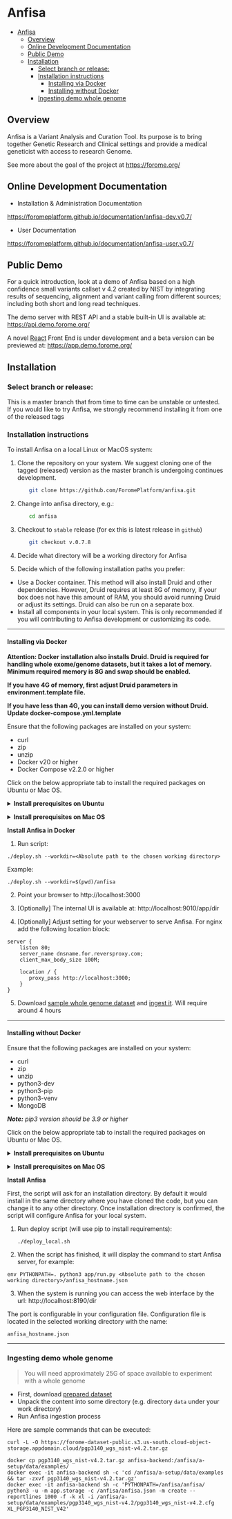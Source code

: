 # Anfisa

<!-- toc -->

- [Anfisa](#anfisa)
  - [Overview](#overview)
  - [Online Development Documentation](#online-development-documentation)
  - [Public Demo](#public-demo)
  - [Installation](#installation)
    - [Select branch or release:](#select-branch-or-release)
    - [Installation instructions](#installation-instructions)
      - [Installing via Docker](#installing-via-docker)
      - [Installing without Docker](#installing-without-docker)
    - [Ingesting demo whole genome](#ingesting-demo-whole-genome)

<!-- tocstop -->

## Overview

Anfisa is a Variant Analysis and Curation Tool. Its purpose is to 
bring together Genetic Research and Clinical settings and provide a 
medical geneticist with access to research Genome.

See more about the goal of the project at https://forome.org/  

## Online Development Documentation

- Installation & Administration Documentation

https://foromeplatform.github.io/documentation/anfisa-dev.v0.7/

- User Documentation

https://foromeplatform.github.io/documentation/anfisa-user.v0.7/

## Public Demo 

For a quick introduction, look at a demo of Anfisa based on a high 
confidence small variants callset v 4.2 created by NIST 
by integrating results of sequencing, alignment and 
variant calling from different sources; including 
both short and long read techniques.  


The demo server with REST API and a stable built-in UI 
is available at: https://api.demo.forome.org/

A novel [React](https://reactjs.org/) Front End is under development
and a beta version can be previewed at: https://app.demo.forome.org/ 

##  Installation

### Select branch or release:
This is a master branch that from time to time can be unstable or untested.
If you would like to try Anfisa, we strongly recommend installing it from one 
of the released tags 


### Installation instructions

To install Anfisa on a local Linux or MacOS system:

1. Clone the repository on your system. We suggest cloning one of 
the tagged (released) version as the master branch is undergoing 
continues development.
```sh
       git clone https://github.com/ForomePlatform/anfisa.git
```
2. Change into anfisa directory, e.g.:
```sh
       cd anfisa
```
3. Checkout to `stable` release (for ex this is latest release in `github`)
```sh
       git checkout v.0.7.8
```
4. Decide what directory will be a working directory for Anfisa

5. Decide which of the following installation paths you prefer:
- Use a Docker container. This method will also install Druid and 
other dependencies. However, Druid requires at least 8G of memory, 
if your box does not have this amount of RAM, you should avoid running 
Druid or adjust its settings. Druid can also be run on a separate box. 
- Install all components in your local system. This is only recommended 
if you will contributing to Anfisa development or customizing its code. 

***
#### Installing via Docker

**Attention: Docker installation also installs Druid. Druid is required for
handling whole exome/genome datasets, but it takes a lot of memory. 
Minimum required memory is 8G and swap should be enabled.** 

**If you have 4G of memory, first adjust Druid parameters in environment.template file.**

**If you have less than 4G, you can install demo version without Druid. 
Update docker-compose.yml.template**

Ensure that the following packages are installed on your system:

  * curl
  * zip
  * unzip
  * Docker v20 or higher
  * Docker Compose v2.2.0 or higher

Click on the below appropriate tab to install the required packages on Ubuntu or Mac OS.

**<details><summary>Install prerequisites on Ubuntu</summary>**
<p>

Run the following command to install zip, unzip and curl packages:

       sudo apt update 
       sudo apt install zip unzip curl

Follow the link to install the latest version of Docker and Docker Compose 
on [Ubuntu](https://docs.docker.com/engine/install/ubuntu/). 
If you run script as non-root user, ensure that Docker has required rights 
according to the [Post-installation steps for Linux](https://docs.docker.com/engine/install/linux-postinstall/).

Ensure that Docker version is 19.03.0 or higher and Docker Compose version is 2.0.0 or higher.

       docker -v
       docker compose version

</p>
</details>

**<details><summary>Install prerequisites on Mac OS</summary>**
<p>

Install [Homebrew Package Manager](https://brew.sh/), command can be used:
	
       /bin/bash -c "$(curl -fsSL https://raw.githubusercontent.com/Homebrew/install/HEAD/install.sh)"

Run the following command to install required packages:
	
       xcode-select --install
       brew update
       brew install curl
       brew install zip
       brew install unzip

Follow the link to install the latest version of Docker and Docker Compose on [Mac OS](https://docs.docker.com/desktop/mac/install/).

Ensure that Docker version is 19.03.0 or higher and Docker Compose version is 2.0.0 or higher.

       docker -v
       docker compose version

</p>
</details>

**Install Anfisa in Docker**

1. Run script:

`./deploy.sh --workdir=<Absolute path to the chosen working directory>`

Example:

`./deploy.sh --workdir=$(pwd)/anfisa`

2. Point your browser to http://localhost:3000

3. [Optionally] The internal UI is available at: http://localhost:9010/app/dir

4. [Optionally] Adjust setting for your webserver to serve Anfisa.
For nginx add the following location block:

```nginx
server {
    listen 80;
    server_name dnsname.for.reversproxy.com;
    client_max_body_size 100M;

    location / {
       proxy_pass http://localhost:3000; 
    }
}
```

5. Download [sample whole genome dataset](https://forome-dataset-public.s3.us-south.cloud-object-storage.appdomain.cloud/pgp3140_wgs_nist-v4.2.tar.gz) 
and [ingest it](#ingesting-demo-whole-genome). Will require around 4 hours

***
#### Installing without Docker

Ensure that the following packages are installed on your system:
   * curl
   * zip 
   * unzip 
   * python3-dev 
   * python3-pip 
   * python3-venv
   * MongoDB

***Note:*** *pip3 version should be 3.9 or higher*

Click on the below appropriate tab to install the required packages on Ubuntu or Mac OS.

**<details><summary>Install prerequisites on Ubuntu</summary>**
<p>
	
1. The following command can be used to install required packages:
   
       sudo apt update && sudo apt install zip unzip python3-dev python3-pip python3-venv curl
    
   > You might need to restart your shell or source .bashrc (or similar) file after the 
   > installation

   To install MongoDB follow the link [Install MongoDB Community Edition on Ubuntu](https://docs.mongodb.com/manual/tutorial/install-mongodb-on-ubuntu/).

2. [Optionally] Create [virtual environment](https://docs.python.org/3/library/venv.html) 
and activate it. We will be installing a lot of dependent packages, 
make sure you have permission to do it. A sample command is:

       python3 -m venv .anfisa && source .anfisa/bin/activate

3. Make sure MongoDB is running. The command can be used:

       sudo systemctl status mongod
       
If its endpoint is not localhost:27017, you will need to edit *anfisa.json*.

4. Make sure that sphinx is installed. The installation command is:

       sudo apt-get install python3-sphinx

</p>
</details>

**<details><summary>Install prerequisites on Mac OS</summary>**
<p>
	
1. Install [Homebrew Package Manager](https://brew.sh/), command can be used:
	
       /bin/bash -c "$(curl -fsSL https://raw.githubusercontent.com/Homebrew/install/HEAD/install.sh)"

   Run the following command to install required packages:
	
       xcode-select --install
       brew update
       brew install curl
       brew install zip
       brew install unzip

   To install MongoDB follow the link [Install MongoDB Community Edition on macOS](https://www.mongodb.com/docs/manual/tutorial/install-mongodb-on-os-x/).

2. [Optionally] Create [virtual environment](https://docs.python.org/3/library/venv.html) 
and activate it. We will be installing a lot of dependent packages, 
make sure you have permission to do it. A sample command is:

       python3 -m venv .anfisa && source .anfisa/bin/activate

3. Make sure MongoDB is running, use link [Install MongoDB Community Edition on macOS](https://www.mongodb.com/docs/manual/tutorial/install-mongodb-on-os-x/)
to verify that MongoDB is running accroding to the choosen running option.
If its endpoint is not localhost:27017, you will need to edit *anfisa.json*.

4. Make sure that sphinx is installed. The installation command is:

       brew install sphinx-doc

</p>
</details>

**Install Anfisa**

First, the script will ask for an installation directory. 
By default it would install in the same directory 
where you have cloned the code, but you can 
change it to any other directory. 
Once installation directory is confirmed, the script 
will configure Anfisa for your local system.

1. Run deploy script (will use pip to install requirements):

       ./deploy_local.sh
       
2. When the script has finished, it will display 
the command to start Anfisa server, for example:

`env PYTHONPATH=. python3 app/run.py <Absolute path to the chosen working directory>/anfisa_hostname.json`

3. When the system is running you can access 
the web interface by the url: http://localhost:8190/dir

The port is configurable in your configuration file. Configuration file is located in the selected working directory with the name:

`anfisa_hostname.json`

***
###  Ingesting demo whole genome
> You will need approximately 25G of space available to 
> experiment with a whole genome 

* First, download 
  [prepared dataset](https://forome-dataset-public.s3.us-south.cloud-object-storage.appdomain.cloud/pgp3140_wgs_nist-v4.2.tar.gz)
* Unpack the content into some directory (e.g. directory `data` 
  under your work directory)
* Run Anfisa ingestion process
                                     
Here are sample commands that can be executed:

    curl -L -O https://forome-dataset-public.s3.us-south.cloud-object-storage.appdomain.cloud/pgp3140_wgs_nist-v4.2.tar.gz

    docker cp pgp3140_wgs_nist-v4.2.tar.gz anfisa-backend:/anfisa/a-setup/data/examples/
    docker exec -it anfisa-backend sh -c 'cd /anfisa/a-setup/data/examples && tar -zxvf pgp3140_wgs_nist-v4.2.tar.gz'
    docker exec -it anfisa-backend sh -c 'PYTHONPATH=/anfisa/anfisa/ python3 -u -m app.storage -c /anfisa/anfisa.json -m create --reportlines 1000 -f -k xl -i /anfisa/a-setup/data/examples/pgp3140_wgs_nist-v4.2/pgp3140_wgs_nist-v4.2.cfg XL_PGP3140_NIST_V42'
